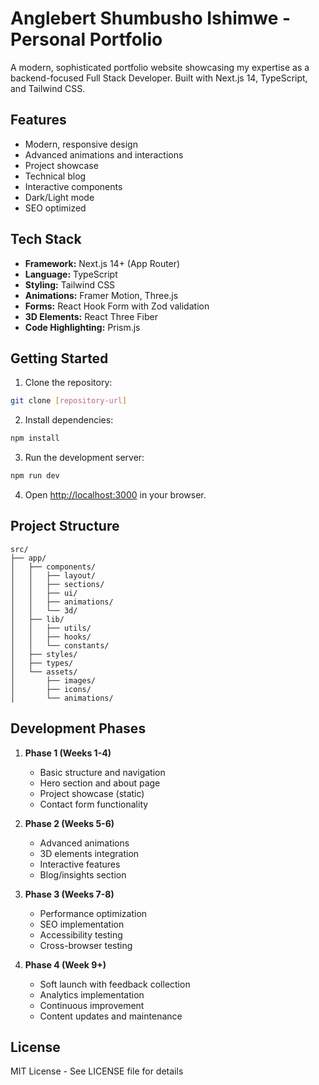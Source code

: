 # Anglebert Shumbusho Ishimwe - Personal Portfolio

A modern, sophisticated portfolio website showcasing my expertise as a backend-focused Full Stack Developer. Built with Next.js 14, TypeScript, and Tailwind CSS.

## Features

- Modern, responsive design
- Advanced animations and interactions
- Project showcase
- Technical blog
- Interactive components
- Dark/Light mode
- SEO optimized

## Tech Stack

- **Framework:** Next.js 14+ (App Router)
- **Language:** TypeScript
- **Styling:** Tailwind CSS
- **Animations:** Framer Motion, Three.js
- **Forms:** React Hook Form with Zod validation
- **3D Elements:** React Three Fiber
- **Code Highlighting:** Prism.js

## Getting Started

1. Clone the repository:
```bash
git clone [repository-url]
```

2. Install dependencies:
```bash
npm install
```

3. Run the development server:
```bash
npm run dev
```

4. Open [http://localhost:3000](http://localhost:3000) in your browser.

## Project Structure

```
src/
├── app/
│   ├── components/
│   │   ├── layout/
│   │   ├── sections/
│   │   ├── ui/
│   │   ├── animations/
│   │   └── 3d/
│   ├── lib/
│   │   ├── utils/
│   │   ├── hooks/
│   │   └── constants/
│   ├── styles/
│   ├── types/
│   └── assets/
│       ├── images/
│       ├── icons/
│       └── animations/
```

## Development Phases

1. **Phase 1 (Weeks 1-4)**
   - Basic structure and navigation
   - Hero section and about page
   - Project showcase (static)
   - Contact form functionality

2. **Phase 2 (Weeks 5-6)**
   - Advanced animations
   - 3D elements integration
   - Interactive features
   - Blog/insights section

3. **Phase 3 (Weeks 7-8)**
   - Performance optimization
   - SEO implementation
   - Accessibility testing
   - Cross-browser testing

4. **Phase 4 (Week 9+)**
   - Soft launch with feedback collection
   - Analytics implementation
   - Continuous improvement
   - Content updates and maintenance

## License

MIT License - See LICENSE file for details
